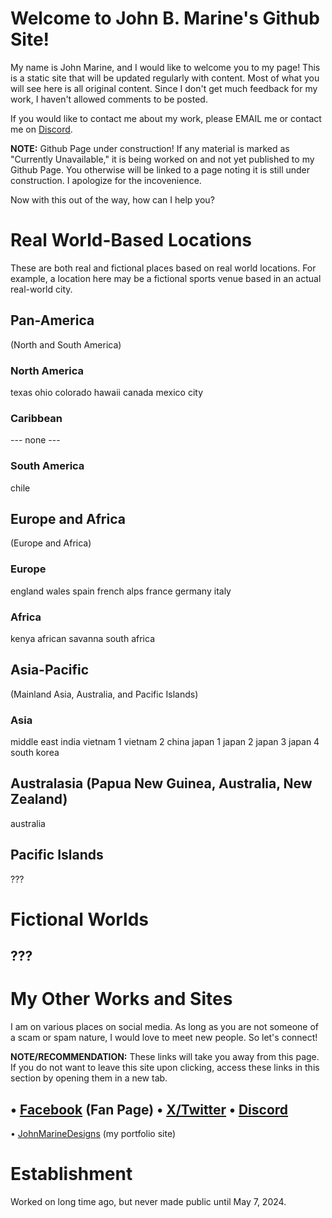 # Welcome to John B. Marine's Github Site!
My name is John Marine, and I would like to welcome you to my page!  This is a static site that will be updated regularly with content.  Most of what you will see here is all original content.  Since I don't get much feedback for my work, I haven't allowed comments to be posted.

If you would like to contact me about my work, please EMAIL me or contact me on [Discord](https://discord.gg/ebfnsJcKVM).

<b>NOTE:</b> Github Page under construction!  If any material is marked as "Currently Unavailable," it is being worked on and not yet published to my Github Page.  You otherwise will be linked to a page noting it is still under construction.  I apologize for the incovenience.

Now with this out of the way, how can I help you?  





# Real World-Based Locations
These are both real and fictional places based on real world locations.  For example, a location here may be a fictional sports venue based in an actual real-world city.

## Pan-America
(North and South America)

### North America
texas
ohio
colorado
hawaii
canada
mexico city

### Caribbean
--- none ---

### South America
chile

## Europe and Africa
(Europe and Africa)

### Europe
england
wales
spain
french alps
france
germany
italy

### Africa
kenya
african savanna
south africa

## Asia-Pacific
(Mainland Asia, Australia, and Pacific Islands)

### Asia
middle east
india
vietnam 1
vietnam 2
china
japan 1
japan 2
japan 3
japan 4
south korea

## Australasia (Papua New Guinea, Australia, New Zealand)
australia

## Pacific Islands
???


# Fictional Worlds

## ???





# My Other Works and Sites
I am on various places on social media.  As long as you are not someone of a scam or spam nature, I would love to meet new people.  So let's connect!

<b>NOTE/RECOMMENDATION:</b> These links will take you away from this page.  If you do not want to leave this site upon clicking, access these links in this section by opening them in a new tab.

• [Facebook](https://www.facebook.com/Johnbmarineofficial) (Fan Page)
• [X/Twitter](https://twitter.com/johnbmarine)
• [Discord](https://discord.gg/ebfnsJcKVM)
-
• [JohnMarineDesigns](https://johnmarinedesigns.weebly.com) (my portfolio site)


# Establishment
Worked on long time ago, but never made public until May 7, 2024.